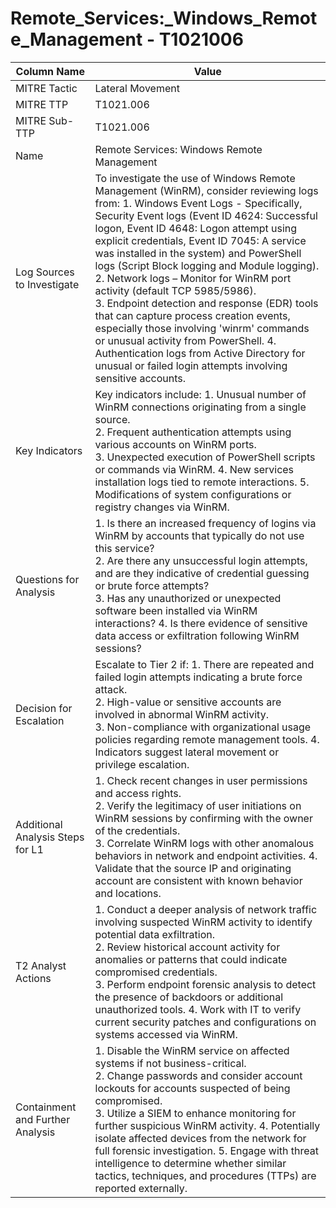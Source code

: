 # Remote_Services:_Windows_Remote_Management - T1021006

| Column Name | Value |
|-------------|-------|
| MITRE Tactic | Lateral Movement |
| MITRE TTP | T1021.006 |
| MITRE Sub-TTP | T1021.006 |
| Name | Remote Services: Windows Remote Management |
| Log Sources to Investigate | To investigate the use of Windows Remote Management (WinRM), consider reviewing logs from: 1. Windows Event Logs - Specifically, Security Event logs (Event ID 4624: Successful logon, Event ID 4648: Logon attempt using explicit credentials, Event ID 7045: A service was installed in the system) and PowerShell logs (Script Block logging and Module logging).<br>2. Network logs – Monitor for WinRM port activity (default TCP 5985/5986).<br>3. Endpoint detection and response (EDR) tools that can capture process creation events, especially those involving 'winrm' commands or unusual activity from PowerShell. 4. Authentication logs from Active Directory for unusual or failed login attempts involving sensitive accounts. |
| Key Indicators | Key indicators include: 1. Unusual number of WinRM connections originating from a single source.<br>2. Frequent authentication attempts using various accounts on WinRM ports.<br>3. Unexpected execution of PowerShell scripts or commands via WinRM. 4. New services installation logs tied to remote interactions. 5. Modifications of system configurations or registry changes via WinRM. |
| Questions for Analysis | 1. Is there an increased frequency of logins via WinRM by accounts that typically do not use this service?<br>2. Are there any unsuccessful login attempts, and are they indicative of credential guessing or brute force attempts?<br>3. Has any unauthorized or unexpected software been installed via WinRM interactions? 4. Is there evidence of sensitive data access or exfiltration following WinRM sessions? |
| Decision for Escalation | Escalate to Tier 2 if: 1. There are repeated and failed login attempts indicating a brute force attack.<br>2. High-value or sensitive accounts are involved in abnormal WinRM activity.<br>3. Non-compliance with organizational usage policies regarding remote management tools. 4. Indicators suggest lateral movement or privilege escalation. |
| Additional Analysis Steps for L1 | 1. Check recent changes in user permissions and access rights.<br>2. Verify the legitimacy of user initiations on WinRM sessions by confirming with the owner of the credentials.<br>3. Correlate WinRM logs with other anomalous behaviors in network and endpoint activities. 4. Validate that the source IP and originating account are consistent with known behavior and locations. |
| T2 Analyst Actions | 1. Conduct a deeper analysis of network traffic involving suspected WinRM activity to identify potential data exfiltration.<br>2. Review historical account activity for anomalies or patterns that could indicate compromised credentials.<br>3. Perform endpoint forensic analysis to detect the presence of backdoors or additional unauthorized tools. 4. Work with IT to verify current security patches and configurations on systems accessed via WinRM. |
| Containment and Further Analysis | 1. Disable the WinRM service on affected systems if not business-critical.<br>2. Change passwords and consider account lockouts for accounts suspected of being compromised.<br>3. Utilize a SIEM to enhance monitoring for further suspicious WinRM activity. 4. Potentially isolate affected devices from the network for full forensic investigation. 5. Engage with threat intelligence to determine whether similar tactics, techniques, and procedures (TTPs) are reported externally. |
